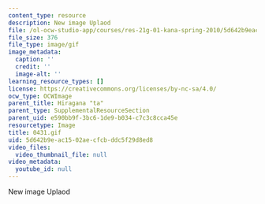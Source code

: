 ```yaml
---
content_type: resource
description: New image Uplaod
file: /ol-ocw-studio-app/courses/res-21g-01-kana-spring-2010/5d642b9eac1502aecfcbddc5f29d8ed8_0431.gif
file_size: 376
file_type: image/gif
image_metadata:
  caption: ''
  credit: ''
  image-alt: ''
learning_resource_types: []
license: https://creativecommons.org/licenses/by-nc-sa/4.0/
ocw_type: OCWImage
parent_title: Hiragana "ta"
parent_type: SupplementalResourceSection
parent_uid: e590bb9f-3bc6-1de9-b034-c7c3c8cca45e
resourcetype: Image
title: 0431.gif
uid: 5d642b9e-ac15-02ae-cfcb-ddc5f29d8ed8
video_files:
  video_thumbnail_file: null
video_metadata:
  youtube_id: null
---
```

New image Uplaod